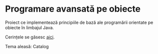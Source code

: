 # Programare avansată pe obiecte
Proiect ce implementează principiile de bază ale programării orientate pe obiecte în limbajul Java.

Cerințele se găsesc [aici](https://github.com/denisaiordache/Proiect_PAO/blob/master/Cerinte_Proiect_PAO_2021.pdf).

Tema aleasă: Catalog 



